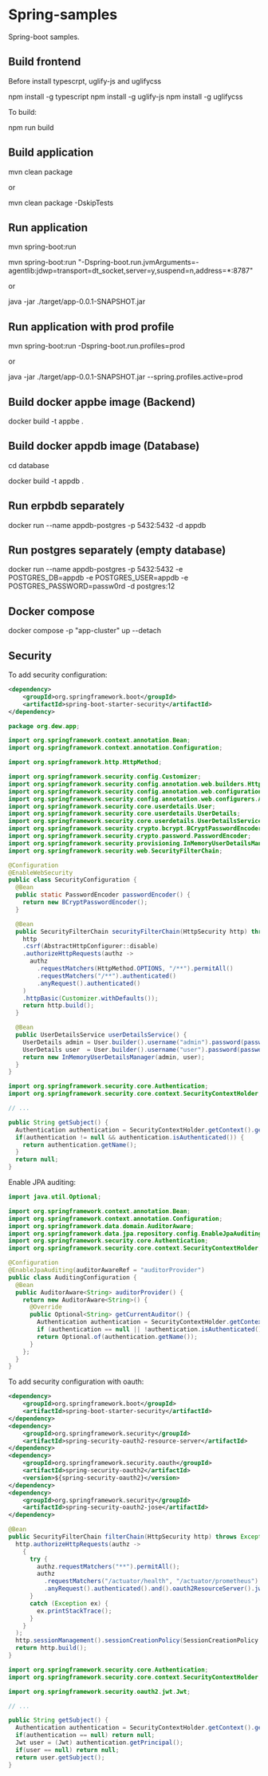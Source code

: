 # Spring-samples

Spring-boot samples.

## Build frontend

Before install typescrpt, uglify-js and uglifycss

npm install -g typescript
npm install -g uglify-js
npm install -g uglifycss

To build:

npm run build

## Build application

mvn clean package

or

mvn clean package -DskipTests

## Run application

mvn spring-boot:run

mvn spring-boot:run "-Dspring-boot.run.jvmArguments=-agentlib:jdwp=transport=dt_socket,server=y,suspend=n,address=*:8787"

or

java -jar ./target/app-0.0.1-SNAPSHOT.jar

## Run application with prod profile

mvn spring-boot:run -Dspring-boot.run.profiles=prod

or 

java -jar ./target/app-0.0.1-SNAPSHOT.jar --spring.profiles.active=prod

## Build docker appbe image (Backend)

docker build -t appbe .

## Build docker appdb image (Database)

cd database

docker build -t appdb .

## Run erpbdb separately

docker run --name appdb-postgres -p 5432:5432 -d appdb

## Run postgres separately (empty database)

docker run --name appdb-postgres -p 5432:5432 -e POSTGRES_DB=appdb -e POSTGRES_USER=appdb -e POSTGRES_PASSWORD=passw0rd -d postgres:12

## Docker compose

docker compose -p "app-cluster" up --detach

## Security

To add security configuration:

```xml
<dependency>
	<groupId>org.springframework.boot</groupId>
	<artifactId>spring-boot-starter-security</artifactId>
</dependency>
```

```java
package org.dew.app;

import org.springframework.context.annotation.Bean;
import org.springframework.context.annotation.Configuration;

import org.springframework.http.HttpMethod;

import org.springframework.security.config.Customizer;
import org.springframework.security.config.annotation.web.builders.HttpSecurity;
import org.springframework.security.config.annotation.web.configuration.EnableWebSecurity;
import org.springframework.security.config.annotation.web.configurers.AbstractHttpConfigurer;
import org.springframework.security.core.userdetails.User;
import org.springframework.security.core.userdetails.UserDetails;
import org.springframework.security.core.userdetails.UserDetailsService;
import org.springframework.security.crypto.bcrypt.BCryptPasswordEncoder;
import org.springframework.security.crypto.password.PasswordEncoder;
import org.springframework.security.provisioning.InMemoryUserDetailsManager;
import org.springframework.security.web.SecurityFilterChain;

@Configuration
@EnableWebSecurity
public class SecurityConfiguration {
  @Bean
  public static PasswordEncoder passwordEncoder() {
    return new BCryptPasswordEncoder();
  }

  @Bean
  public SecurityFilterChain securityFilterChain(HttpSecurity http) throws Exception {
    http
    .csrf(AbstractHttpConfigurer::disable)
    .authorizeHttpRequests(authz -> 
      authz
        .requestMatchers(HttpMethod.OPTIONS, "/**").permitAll()
        .requestMatchers("/**").authenticated()
        .anyRequest().authenticated()
    )
    .httpBasic(Customizer.withDefaults());
    return http.build();
  }

  @Bean
  public UserDetailsService userDetailsService() {
    UserDetails admin = User.builder().username("admin").password(passwordEncoder().encode("password")).build();
    UserDetails user  = User.builder().username("user").password(passwordEncoder().encode("password")).build();
    return new InMemoryUserDetailsManager(admin, user);
  }
}
```

```java
import org.springframework.security.core.Authentication;
import org.springframework.security.core.context.SecurityContextHolder;

// ...

public String getSubject() {
  Authentication authentication = SecurityContextHolder.getContext().getAuthentication();
  if(authentication != null && authentication.isAuthenticated()) {
    return authentication.getName(); 
  }
  return null;
}
```

Enable JPA auditing:

```java
import java.util.Optional;

import org.springframework.context.annotation.Bean;
import org.springframework.context.annotation.Configuration;
import org.springframework.data.domain.AuditorAware;
import org.springframework.data.jpa.repository.config.EnableJpaAuditing;
import org.springframework.security.core.Authentication;
import org.springframework.security.core.context.SecurityContextHolder;

@Configuration
@EnableJpaAuditing(auditorAwareRef = "auditorProvider")
public class AuditingConfiguration {
  @Bean
  public AuditorAware<String> auditorProvider() {
    return new AuditorAware<String>() {
      @Override
      public Optional<String> getCurrentAuditor() {
        Authentication authentication = SecurityContextHolder.getContext().getAuthentication();
        if (authentication == null || !authentication.isAuthenticated()) return Optional.empty();
        return Optional.of(authentication.getName());
      }
    };
  }
}
```

To add security configuration with oauth:

```xml
<dependency>
	<groupId>org.springframework.boot</groupId>
	<artifactId>spring-boot-starter-security</artifactId>
</dependency>
<dependency>
	<groupId>org.springframework.security</groupId>
	<artifactId>spring-security-oauth2-resource-server</artifactId>
</dependency>
<dependency>
	<groupId>org.springframework.security.oauth</groupId>
	<artifactId>spring-security-oauth2</artifactId>
	<version>${spring-security-oauth2}</version>
</dependency>
<dependency>
	<groupId>org.springframework.security</groupId>
	<artifactId>spring-security-oauth2-jose</artifactId>
</dependency>
```

```java
@Bean
public SecurityFilterChain filterChain(HttpSecurity http) throws Exception {
  http.authorizeHttpRequests(authz -> 
    {
      try {
        authz.requestMatchers("**").permitAll();
        authz
          .requestMatchers("/actuator/health", "/actuator/prometheus").permitAll()
          .anyRequest().authenticated().and().oauth2ResourceServer().jwt(); // deprecated
      } 
      catch (Exception ex) {
        ex.printStackTrace();
      }
    }
  );
  http.sessionManagement().sessionCreationPolicy(SessionCreationPolicy.STATELESS); // deprecated
  return http.build();
}
```

```java
import org.springframework.security.core.Authentication;
import org.springframework.security.core.context.SecurityContextHolder;

import org.springframework.security.oauth2.jwt.Jwt;

// ...

public String getSubject() {
  Authentication authentication = SecurityContextHolder.getContext().getAuthentication();
  if(authentication == null) return null;
  Jwt user = (Jwt) authentication.getPrincipal();
  if(user == null) return null;
  return user.getSubject();
}
```
